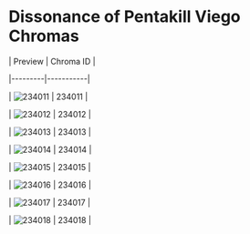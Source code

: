 # Dissonance of Pentakill Viego Chromas


| Preview | Chroma ID |

|---------|-----------|

| ![234011](https://raw.communitydragon.org/latest/plugins/rcp-be-lol-game-data/global/default/v1/champion-chroma-images/234/234011.png) | 234011 |

| ![234012](https://raw.communitydragon.org/latest/plugins/rcp-be-lol-game-data/global/default/v1/champion-chroma-images/234/234012.png) | 234012 |

| ![234013](https://raw.communitydragon.org/latest/plugins/rcp-be-lol-game-data/global/default/v1/champion-chroma-images/234/234013.png) | 234013 |

| ![234014](https://raw.communitydragon.org/latest/plugins/rcp-be-lol-game-data/global/default/v1/champion-chroma-images/234/234014.png) | 234014 |

| ![234015](https://raw.communitydragon.org/latest/plugins/rcp-be-lol-game-data/global/default/v1/champion-chroma-images/234/234015.png) | 234015 |

| ![234016](https://raw.communitydragon.org/latest/plugins/rcp-be-lol-game-data/global/default/v1/champion-chroma-images/234/234016.png) | 234016 |

| ![234017](https://raw.communitydragon.org/latest/plugins/rcp-be-lol-game-data/global/default/v1/champion-chroma-images/234/234017.png) | 234017 |

| ![234018](https://raw.communitydragon.org/latest/plugins/rcp-be-lol-game-data/global/default/v1/champion-chroma-images/234/234018.png) | 234018 |